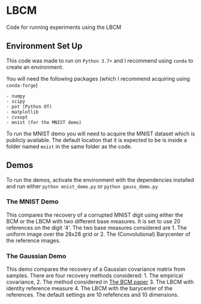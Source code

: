 # LBCM
Code for running experiments using the LBCM 

## Environment Set Up
This code was made to run on `Python 3.7+` and I recommend using `conda` to create an environment. 

You will need the following packages (which I recommend acquiring using `conda-forge`)
```
- numpy
- scipy
- pot (Python OT)
- matplotlib
- cvxopt
- mnist (for the MNIST demo)
```

To run the MNIST demo you will need to acquire the MNIST dataset which is publicly available. The default location that it is expected to be is inside a folder named `mnist` in the same folder as the code.

## Demos

To run the demos, activate the environment with the dependencies installed and run either `python mnist_demo.py` or `python gauss_demo.py`

### The MNIST Demo

This compares the recovery of a corrupted MNIST digit using either the BCM or the LBCM with two different base measures. It is set to use 20 references on the digit '4'. The two base measures considered are 1. The uniform image over the 28x28 grid or 2. The (Convolutional) Barycenter of the reference images.

### The Gaussian Demo

This demo compares the recovery of a Gaussian covariance matrix from samples. There are four recovery methods considered: 1. The empirical covariance, 2. The method considered in [The BCM paper](https://proceedings.mlr.press/v162/werenski22a/werenski22a.pdf) 3. The LBCM with identity reference measure 4. The LBCM with the barycenter of the references. The default settings are 10 refefences and 10 dimensions.
